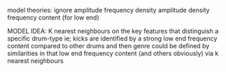 model theories:
    ignore amplitude
    frequency density
    amplitude density
    frequency content (for low end)


MODEL IDEA:
K nearest neighbours on the key features that distinguish a specific drum-type ie;
kicks are identified by a strong low end frequency content compared to other drums
and then genre could be defined by similarities in that low end frequency content (and others obviously) via k nearest neighbours